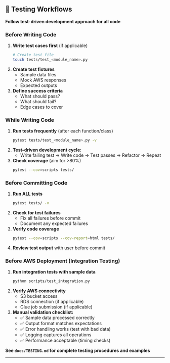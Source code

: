 ## 🧪 Testing Workflows

**Follow test-driven development approach for all code**

### Before Writing Code
1. **Write test cases first** (if applicable)
   ```bash
   # Create test file
   touch tests/test_<module_name>.py
   ```
2. **Create test fixtures**
   - Sample data files
   - Mock AWS responses
   - Expected outputs
3. **Define success criteria**
   - What should pass?
   - What should fail?
   - Edge cases to cover

### While Writing Code
1. **Run tests frequently** (after each function/class)
   ```bash
   pytest tests/test_<module_name>.py -v
   ```
2. **Test-driven development cycle:**
   - Write failing test → Write code → Test passes → Refactor → Repeat
3. **Check coverage** (aim for >80%)
   ```bash
   pytest --cov=scripts tests/
   ```

### Before Committing Code
1. **Run ALL tests**
   ```bash
   pytest tests/ -v
   ```
2. **Check for test failures**
   - Fix all failures before commit
   - Document any expected failures
3. **Verify code coverage**
   ```bash
   pytest --cov=scripts --cov-report=html tests/
   ```
4. **Review test output** with user before commit

### Before AWS Deployment (Integration Testing)
1. **Run integration tests with sample data**
   ```bash
   python scripts/test_integration.py
   ```
2. **Verify AWS connectivity**
   - S3 bucket access
   - RDS connection (if applicable)
   - Glue job submission (if applicable)
3. **Manual validation checklist:**
   - ✅ Sample data processed correctly
   - ✅ Output format matches expectations
   - ✅ Error handling works (test with bad data)
   - ✅ Logging captures all operations
   - ✅ Performance acceptable (timing checks)

**See `docs/TESTING.md` for complete testing procedures and examples**

---

